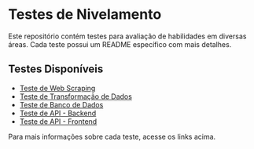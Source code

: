 # Testes de Nivelamento

Este repositório contém testes para avaliação de habilidades em diversas áreas. Cada teste possui um README específico com mais detalhes.

## Testes Disponíveis

- [Teste de Web Scraping](TESTE_DE_WEB_SCRAPING/README.md)
- [Teste de Transformação de Dados](TESTE_DE_TRANSFORMAÇÃO_DE_DADOS/README.md)
- [Teste de Banco de Dados](TESTE_DE_BANCO_DE_DADOS/README.md)
- [Teste de API - Backend](TESTE_DE_API/BackEnd/README.md)
- [Teste de API - Frontend](TESTE_DE_API/front_end/README.md)

Para mais informações sobre cada teste, acesse os links acima.




